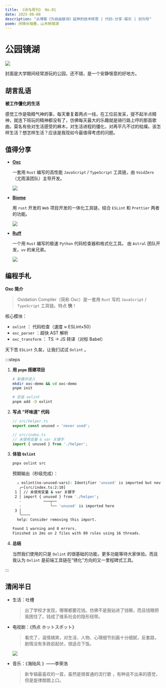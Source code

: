 ```yaml
---
title: 《诗与周刊》 No.01
date: 2025-08-08
description: "从博客《为自由献诗》延伸的技术碎思 | 代码·分享·娱乐 | 创刊号"
poem: 闲情长轴墨，山木映镜湖
---
```


# 公园镜湖 <Badge type="tip" text="闲情长轴墨，山木映镜湖" />

![](/img/2025_08_08.jpg)

封面是大学期间经常游玩的公园，还不错，是一个安静惬意的好地方。

## 胡言乱语

**被工作僵化的生活**

感觉工作是吸精气神的事，每天重复着两点一线，在工位前发呆，提不起半点精神，就连下班玩的精神都没有了，仿佛每天最大的乐趣就是骑行路上哼的那首歌曲。莫名有些对生活感受的麻木，对生活进程的僵化，对再平凡不过的枯燥。该怎样生活？想怎样生活？应该是我现如今最值得考虑的问题。



## 值得分享

- [**Oxc**](https://oxc.rsc)

  一套用 `Rust` 编写的高性能 `JavaScript` / `TypeScript` 工具链，由 `VoidZero`（尤雨溪团队）主导开发。

  ![](https://img.cdn1.vip/i/68eb566b77a65_1760253547.webp)

- [**Biome**](https://next.biomejs.dev/)

  用 `rust` 开发的 `Web` 项目开发的一体化工具链，结合 `ESLint` 和 `Prettier` 两者的功能。

  ![](https://img.cdn1.vip/i/68eb566af37ee_1760253546.webp)

- [**Ruff**](https://docs.astral.ac.cn/ruff/)

  一个用 `Rust` 编写的极速 `Python` 代码检查器和格式化工具。 由 `Astral` 团队开发，`uv` 的亲兄弟。

  ![](https://img.cdn1.vip/i/68eb579229d85_1760253842.webp)

## 编程手札

 **Oxc 简介**  

> Oxidation Compiler（简称 Oxc）是一套用 `Rust` 写的 `JavaScript` / `TypeScript`  工具链。特点  **快**！  

核心模块： 
- `oxlint` ： 代码检查（速度 ≈ ESLint×50）  
- `oxc_parser` ：超快 AST 解析  
- `oxc_transform` ： TS → JS 转译（对标 Babel）  

天下苦 `ESLint` 久矣，让我们试试 `Oxlint` 。



:::steps

1. **用 `pnpm` 搭建项目**

   ```bash
   # 新建并进入
   mkdir oxc-demo && cd oxc-demo
   pnpm init
   
   # 安装 oxlint
   pnpm add -D oxlint 
   ```

2. **写点 “坏味道” 代码**

   ```ts
   // src/helper.ts
   export const unused = 'never used';
   
   // src/index.ts
   // 未使用变量 & var 关键字
   import { unused } from './helper';
   ```

3. **体验 `Oxlint`**

   ```bash
   pnpx oxlint src
   ```

   预期输出（秒级完成）：

   ```bash
     ⚠ eslint(no-unused-vars): Identifier 'unused' is imported but never used.
      ╭─[src/index.ts:2:10]
    1 │ // 未使用变量 & var 关键字
    2 │ import { unused } from './helper';
      ·          ───┬──
      ·             ╰── 'unused' is imported here
    3 │
      ╰────
     help: Consider removing this import.
   
   Found 1 warning and 0 errors.
   Finished in 2ms on 2 files with 89 rules using 16 threads.
   ```

4. **总结**

   当然我们使用的只是 `Oxlint` 的很基础的功能，更多功能等待大家体验。而且我认为 `Oxlint` 是前端工具链在“锈化”方向的又一里程碑式工具。

:::





## 清闲半日

- 生活：吐槽

  > 出了学校才发现，哪哪都要花钱。仿佛不是我钻进了钱眼，而且钱眼把我困住了。钱成了维系社会的隐形纽带。
  
  


- 电视剧：《热点 ホットスポット》

  > 看完了，温情搞笑，对生活、人物、心理细节刻画十分细腻，反套路，剧情没有多跌宕起伏，很适合下饭。

  ![](https://img.cdn1.vip/i/68eb5dfab1e60_1760255482.webp)

  

- 音乐：《海陆风 》——李荣浩

  > 新专辑最喜欢的一首，虽然是很普通的流行歌 ，有种说不出来的感觉，但是旋律朗朗上口。
